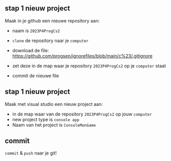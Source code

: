 ## stap 1 nieuw project


Maak in je github een nieuwe repository aan:
- naam is `2023P4ProgCs2`

- `clone` de repository naar je `computer`
- download de file: 
https://github.com/progsen/ignorefiles/blob/main/c%23/.gitignore
- zet deze in de map waar je repository `2023P4ProgCs2` op je `computer` staat
- commit de nieuwe file

## stap 1 nieuw project


Maak met visual studio een nieuw project aan:
- in de map waar van de repository `2023P4ProgCs2` op jouw `computer`
- new project type is `console app` 
- Naam van het project is `ConsoleMonGame`

## commit

`commit` & `push` naar je git!

